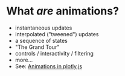 # What *are* animations?

- instantaneous updates
- interpolated ("tweened") updates
- a sequence of states
- "The Grand Tour"
- controls / interactivity / filtering
- more...
- See: [Animations in plotly.js](https://plot.ly/javascript/animations/)
